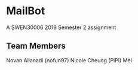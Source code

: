 # MailBot
A SWEN30006 2018 Semester 2 assignment

## Team Members
Novan Allanadi (nofun97)
Nicole Cheung (PiPi)
Mel